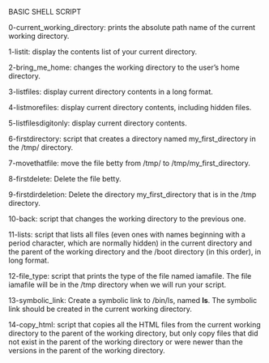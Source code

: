 BASIC SHELL SCRIPT

0-current_working_directory: prints the absolute path name of the current working directory.

1-listit: display the contents list of your current directory.

2-bring_me_home: changes the working directory to the user’s home directory.

3-listfiles: display current directory contents in a long format.

4-listmorefiles: display current directory contents, including hidden files.

5-listfilesdigitonly: display current directory contents.

6-firstdirectory: script that creates a directory named my_first_directory in the /tmp/ directory.

7-movethatfile: move the file betty from /tmp/ to /tmp/my_first_directory.

8-firstdelete: Delete the file betty.

9-firstdirdeletion: Delete the directory my_first_directory that is in the /tmp directory.

10-back: script that changes the working directory to the previous one.

11-lists: script that lists all files (even ones with names beginning with a period character, which are normally hidden) in the current directory and the parent of the working directory and the /boot directory (in this order), in long format.

12-file_type: script that prints the type of the file named iamafile. The file iamafile will be in the /tmp directory when we will run your script.

13-symbolic_link: Create a symbolic link to /bin/ls, named __ls__. The symbolic link should be created in the current working directory.

14-copy_html: script that copies all the HTML files from the current working directory to the parent of the working directory, but only copy files that did not exist in the parent of the working directory or were newer than the versions in the parent of the working directory.
